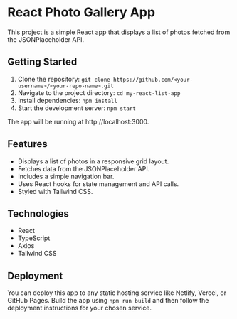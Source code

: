 # React Photo Gallery App

This project is a simple React app that displays a list of photos fetched from the JSONPlaceholder API.

## Getting Started

1. Clone the repository: `git clone https://github.com/<your-username>/<your-repo-name>.git`
2. Navigate to the project directory: `cd my-react-list-app`
3. Install dependencies: `npm install`
4. Start the development server: `npm start`

The app will be running at http://localhost:3000.

## Features

* Displays a list of photos in a responsive grid layout.
* Fetches data from the JSONPlaceholder API.
* Includes a simple navigation bar.
* Uses React hooks for state management and API calls.
* Styled with Tailwind CSS.

## Technologies

* React
* TypeScript
* Axios
* Tailwind CSS

## Deployment

You can deploy this app to any static hosting service like Netlify, Vercel, or GitHub Pages.  Build the app using `npm run build` and then follow the deployment instructions for your chosen service.